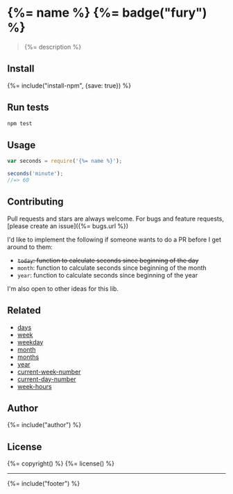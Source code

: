 # {%= name %} {%= badge("fury") %}

> {%= description %}

## Install
{%= include("install-npm", {save: true}) %}

## Run tests

```bash
npm test
```

## Usage

```js
var seconds = require('{%= name %}');

seconds('minute');
//=> 60
```

## Contributing
Pull requests and stars are always welcome. For bugs and feature requests, [please create an issue]({%= bugs.url %})

I'd like to implement the following if someone wants to do a PR before I get around to them:

 - ~~`today`: function to calculate seconds since beginning of the day~~
 - `month`: function to calculate seconds since beginning of the month
 - `year`: function to calculate seconds since beginning of the year

I'm also open to other ideas for this lib.

## Related

- [days](https://github.com/jonschlinkert/days)
- [week](https://github.com/jonschlinkert/week)
- [weekday](https://github.com/jonschlinkert/weekday)
- [month](https://github.com/jonschlinkert/month)
- [months](https://github.com/jonschlinkert/months)
- [year](https://github.com/jonschlinkert/year)
- [current-week-number](https://github.com/tunnckoCore/current-week-number)
- [current-day-number](https://github.com/tunnckoCore/current-day-number)
- [week-hours](https://github.com/tunnckoCore/week-hours)

## Author
{%= include("author") %}

## License
{%= copyright() %}
{%= license() %}

***

{%= include("footer") %}